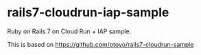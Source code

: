 # rails7-cloudrun-iap-sample

Ruby on Rails 7 on Cloud Run + IAP sample.

This is based on https://github.com/otoyo/rails7-cloudrun-sample
